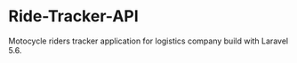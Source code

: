 # Ride-Tracker-API
Motocycle riders tracker application for logistics company build with Laravel 5.6.
